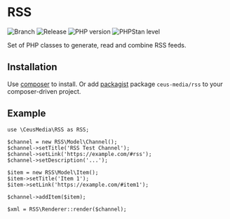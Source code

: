 # RSS

![Branch](https://img.shields.io/badge/Branch-0.4.x-blue?style=flat-square)
![Release](https://img.shields.io/badge/Release-0.4.0-blue?style=flat-square)
![PHP version](https://img.shields.io/badge/PHP-%5E8.1-blue?style=flat-square&color=777BB4)
![PHPStan level](https://img.shields.io/badge/PHPStan_-5-darkgreen?style=flat-square)

Set of PHP classes to generate, read and combine RSS feeds.

## Installation

Use [composer](http://getcomposer.org/) to install.
Or add [packagist](https://packagist.org/) package <code>ceus-media/rss</code> to your composer-driven project.

## Example

```
use \CeusMedia\RSS as RSS;

$channel = new RSS\Model\Channel();
$channel->setTitle('RSS Test Channel');
$channel->setLink('https://example.com/#rss');
$channel->setDescription('...');

$item = new RSS\Model\Item();
$item->setTitle('Item 1');
$item->setLink('https://example.com/#item1');

$channel->addItem($item);

$xml = RSS\Renderer::render($channel);
```
